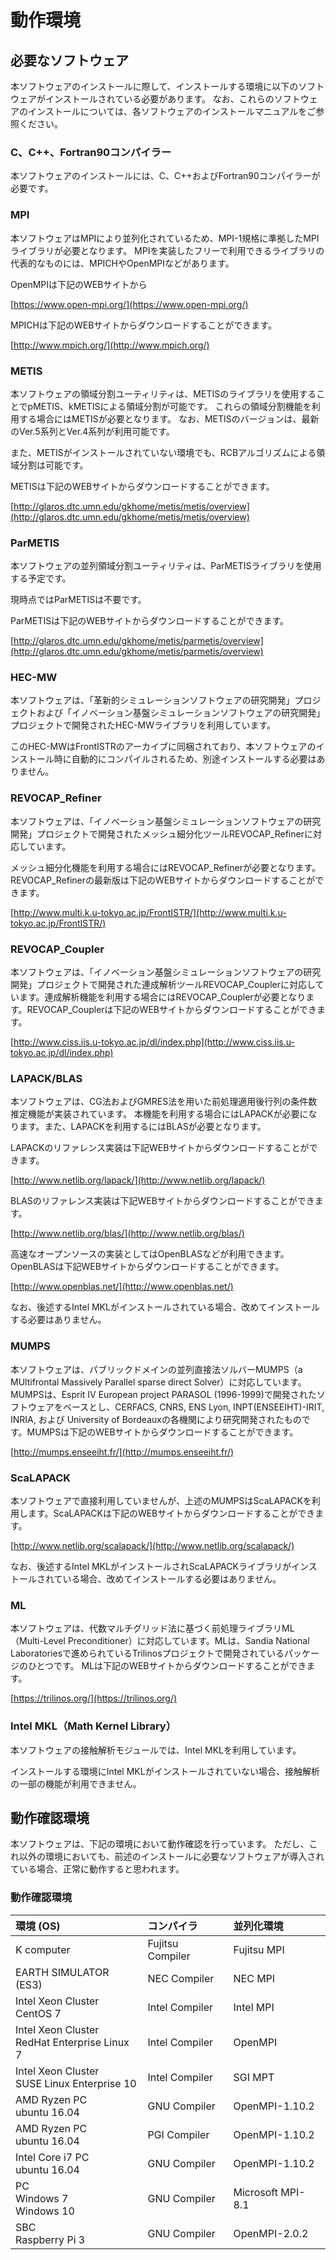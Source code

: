 # 動作環境

## 必要なソフトウェア

本ソフトウェアのインストールに際して、インストールする環境に以下のソフトウェアがインストールされている必要があります。
なお、これらのソフトウェアのインストールについては、各ソフトウェアのインストールマニュアルをご参照ください。

### C、C++、Fortran90コンパイラー

本ソフトウェアのインストールには、C、C++およびFortran90コンパイラーが必要です。

### MPI

本ソフトウェアはMPIにより並列化されているため、MPI-1規格に準拠したMPIライブラリが必要となります。
MPIを実装したフリーで利用できるライブラリの代表的なものには、MPICHやOpenMPIなどがあります。

OpenMPIは下記のWEBサイトから

[https://www.open-mpi.org/](https://www.open-mpi.org/)

MPICHは下記のWEBサイトからダウンロードすることができます。

[http://www.mpich.org/](http://www.mpich.org/)

### METIS

本ソフトウェアの領域分割ユーティリティは、METISのライブラリを使用することでpMETIS、kMETISによる領域分割が可能です。
これらの領域分割機能を利用する場合にはMETISが必要となります。
なお、METISのバージョンは、最新のVer.5系列とVer.4系列が利用可能です。

また、METISがインストールされていない環境でも、RCBアルゴリズムによる領域分割は可能です。

METISは下記のWEBサイトからダウンロードすることができます。

[http://glaros.dtc.umn.edu/gkhome/metis/metis/overview](http://glaros.dtc.umn.edu/gkhome/metis/metis/overview)

### ParMETIS

本ソフトウェアの並列領域分割ユーティリティは、ParMETISライブラリを使用する予定です。

現時点ではParMETISは不要です。

ParMETISは下記のWEBサイトからダウンロードすることができます。

[http://glaros.dtc.umn.edu/gkhome/metis/parmetis/overview](http://glaros.dtc.umn.edu/gkhome/metis/parmetis/overview)

### HEC-MW

本ソフトウェアは、「革新的シミュレーションソフトウェアの研究開発」プロジェクトおよび「イノベーション基盤シミュレーションソフトウェアの研究開発」プロジェクトで開発されたHEC-MWライブラリを利用しています。

このHEC-MWはFrontISTRのアーカイブに同梱されており、本ソフトウェアのインストール時に自動的にコンパイルされるため、別途インストールする必要はありません。

### REVOCAP\_Refiner

本ソフトウェアは、「イノベーション基盤シミュレーションソフトウェアの研究開発」プロジェクトで開発されたメッシュ細分化ツールREVOCAP\_Refinerに対応しています。

メッシュ細分化機能を利用する場合にはREVOCAP\_Refinerが必要となります。
REVOCAP\_Refinerの最新版は下記のWEBサイトからダウンロードすることができます。

[http://www.multi.k.u-tokyo.ac.jp/FrontISTR/](http://www.multi.k.u-tokyo.ac.jp/FrontISTR/)

### REVOCAP\_Coupler

本ソフトウェアは、「イノベーション基盤シミュレーションソフトウェアの研究開発」プロジェクトで開発された連成解析ツールREVOCAP\_Couplerに対応しています。連成解析機能を利用する場合にはREVOCAP\_Couplerが必要となります。REVOCAP\_Couplerは下記のWEBサイトからダウンロードすることができます。

[http://www.ciss.iis.u-tokyo.ac.jp/dl/index.php](http://www.ciss.iis.u-tokyo.ac.jp/dl/index.php)

### LAPACK/BLAS

本ソフトウェアは、CG法およびGMRES法を用いた前処理適用後行列の条件数推定機能が実装されています。
本機能を利用する場合にはLAPACKが必要になります。また、LAPACKを利用するにはBLASが必要となります。

LAPACKのリファレンス実装は下記WEBサイトからダウンロードすることができます。

[http://www.netlib.org/lapack/](http://www.netlib.org/lapack/)

BLASのリファレンス実装は下記WEBサイトからダウンロードすることができます。

[http://www.netlib.org/blas/](http://www.netlib.org/blas/)

高速なオープンソースの実装としてはOpenBLASなどが利用できます。OpenBLASは下記WEBサイトからダウンロードすることができます。

[http://www.openblas.net/](http://www.openblas.net/)

なお、後述するIntel MKLがインストールされている場合、改めてインストールする必要はありません。

### MUMPS

本ソフトウェアは、パブリックドメインの並列直接法ソルバーMUMPS（a
MUltifrontal Massively Parallel sparse direct
Solver）に対応しています。MUMPSは、Esprit IV European project PARASOL
(1996-1999)で開発されたソフトウェアをベースとし、CERFACS, CNRS, ENS
Lyon, INPT(ENSEEIHT)-IRIT, INRIA, および University of
Bordeauxの各機関により研究開発されたものです。MUMPSは下記のWEBサイトからダウンロードすることができます。

[http://mumps.enseeiht.fr/](http://mumps.enseeiht.fr/)

### ScaLAPACK

本ソフトウェアで直接利用していませんが、上述のMUMPSはScaLAPACKを利用します。ScaLAPACKは下記のWEBサイトからダウンロードすることができます。

[http://www.netlib.org/scalapack/](http://www.netlib.org/scalapack/)

なお、後述するIntel MKLがインストールされScaLAPACKライブラリがインストールされている場合、改めてインストールする必要はありません。

### ML

本ソフトウェアは、代数マルチグリッド法に基づく前処理ライブラリML（Multi-Level
Preconditioner）に対応しています。MLは、Sandia National
Laboratoriesで進められているTrilinosプロジェクトで開発されているパッケージのひとつです。
MLは下記のWEBサイトからダウンロードすることができます。

[https://trilinos.org/](https://trilinos.org/)

### Intel MKL（Math Kernel Library）

本ソフトウェアの接触解析モジュールでは、Intel MKLを利用しています。

インストールする環境にIntel MKLがインストールされていない場合、接触解析の一部の機能が利用できません。

## 動作確認環境

本ソフトウェアは、下記の環境において動作確認を行っています。
ただし、これ以外の環境においても、前述のインストールに必要なソフトウェアが導入されている場合、正常に動作すると思われます。

### 動作確認環境

| 環境 (OS) | コンパイラ | 並列化環境 |
|:--|:--|:--|
| K computer | Fujitsu Compiler | Fujitsu MPI |
| EARTH SIMULATOR (ES3) | NEC Compiler | NEC MPI |
| Intel Xeon Cluster<br> CentOS 7 | Intel Compiler | Intel MPI |
| Intel Xeon Cluster<br> RedHat Enterprise Linux 7 | Intel Compiler | OpenMPI |
| Intel Xeon Cluster<br> SUSE Linux Enterprise 10 | Intel Compiler | SGI MPT |
| AMD Ryzen PC<br> ubuntu 16.04 | GNU Compiler | OpenMPI-1.10.2|
| AMD Ryzen PC<br> ubuntu 16.04 | PGI Compiler | OpenMPI-1.10.2|
| Intel Core i7 PC<br> ubuntu 16.04 | GNU Compiler | OpenMPI-1.10.2|
| PC<br> Windows 7 <br> Windows 10 | GNU Compiler | Microsoft MPI-8.1 |
| SBC<br> Raspberry Pi 3| GNU Compiler | OpenMPI-2.0.2 |
